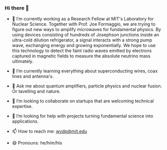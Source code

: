 ### Hi there 👋

- 🔭 I’m currently working as a Research Fellow at MIT's Laboratory for Nuclear Science. Together with Prof. Joe Formaggio, we are trying to figure out new ways to amplify microwaves for fundamental physics. By using devices consisting of hundreds of Josephson junctions inside an ultra-cold dilution refrigerator, a signal interacts with a strong pump wave, exchanging energy and growing exponentially. We hope to use this technology to detect the faint radio waves emitted by electrons captured in magnetic fields to measure the absolute neutrino mass ultimately.

- 🌱 I’m currently learning everything about superconducting wires, coax lines and antenna's.
- 💬 Ask me about quantum amplifiers, particle physics and nuclear fusion. Or tavelling and nature.
- 👯 I’m looking to collaborate on startups that are welcoming technical expertise.
- 🤔 I’m looking for help with projects turning fundamental science into applications.
- 📫 How to reach me: wvdp@mit.edu
- 😄 Pronouns: he/him/his
